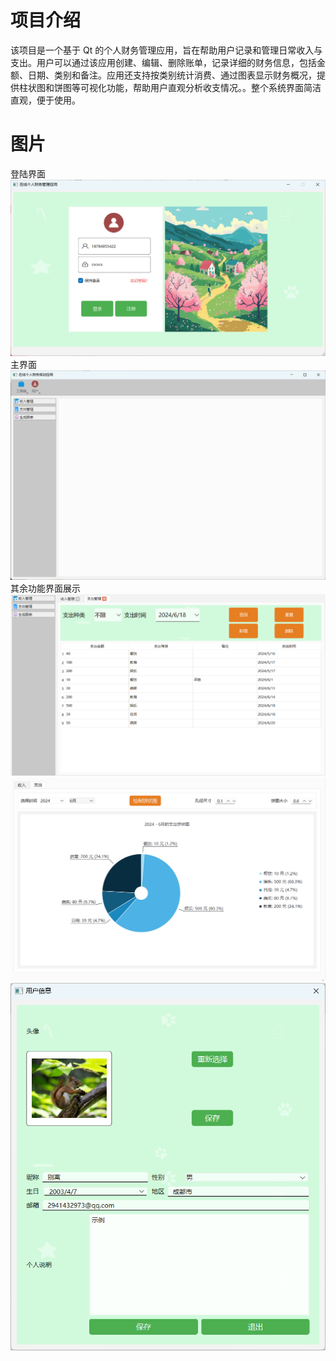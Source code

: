 # 项目介绍
该项目是一个基于 Qt 的个人财务管理应用，旨在帮助用户记录和管理日常收入与支出。用户可以通过该应用创建、编辑、删除账单，记录详细的财务信息，包括金额、日期、类别和备注。应用还支持按类别统计消费、通过图表显示财务概况，提供柱状图和饼图等可视化功能，帮助用户直观分析收支情况。。整个系统界面简洁直观，便于使用。

# 图片
登陆界面
![登录界面](专综/登录界面.png)  
主界面
![主界面](专综/主界面.png) 
其余功能界面展示
![支出管理](专综/支出管理.png)
![支出图表](专综/支出图表.png)
![主界面](专综/用户界面.png)


